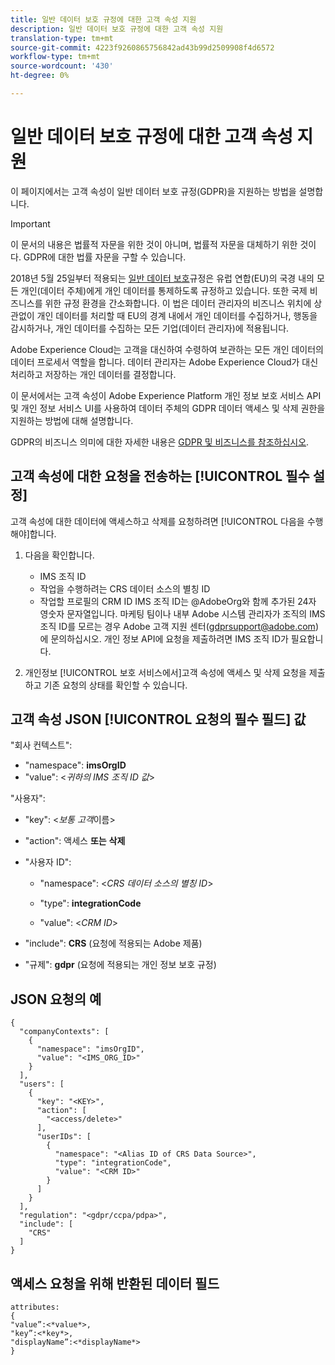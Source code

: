 ```yaml
---
title: 일반 데이터 보호 규정에 대한 고객 속성 지원
description: 일반 데이터 보호 규정에 대한 고객 속성 지원
translation-type: tm+mt
source-git-commit: 4223f9260865756842ad43b99d2509908f4d6572
workflow-type: tm+mt
source-wordcount: '430'
ht-degree: 0%

---
```



# 일반 데이터 보호 규정에 대한 고객 속성 지원

이 페이지에서는 고객 속성이 일반 데이터 보호 규정(GDPR)을 지원하는 방법을 설명합니다.

>[!IMPORTANT]
>
>이 문서의 내용은 법률적 자문을 위한 것이 아니며, 법률적 자문을 대체하기 위한 것이다. GDPR에 대한 법률 자문을 구할 수 있습니다.

2018년 5월 25일부터 적용되는 [일반 데이터 보호](https://www.adobe.com/privacy/general-data-protection-regulation/what-is-gdpr.html)규정은 유럽 연합(EU)의 국경 내의 모든 개인(데이터 주체)에게 개인 데이터를 통제하도록 규정하고 있습니다. 또한 국제 비즈니스를 위한 규정 환경을 간소화합니다. 이 법은 데이터 관리자의 비즈니스 위치에 상관없이 개인 데이터를 처리할 때 EU의 경계 내에서 개인 데이터를 수집하거나, 행동을 감시하거나, 개인 데이터를 수집하는 모든 기업(데이터 관리자)에 적용됩니다.

Adobe Experience Cloud는 고객을 대신하여 수령하여 보관하는 모든 개인 데이터의 데이터 프로세서 역할을 합니다. 데이터 관리자는 Adobe Experience Cloud가 대신 처리하고 저장하는 개인 데이터를 결정합니다.

이 문서에서는  고객 속성이 Adobe Experience Platform 개인 정보 보호 서비스 API 및 개인 정보 서비스 UI를 사용하여 데이터 주체의 GDPR 데이터 액세스 및 삭제 권한을 지원하는 방법에 대해 설명합니다.

GDPR의 비즈니스 의미에 대한 자세한 내용은 [GDPR 및 비즈니스를 참조하십시오](https://www.adobe.com/kr/privacy/general-data-protection-regulation.html).

## 고객 속성에 대한 요청을 전송하는 [!UICONTROL 필수 설정]

고객 속성에 대한 데이터에 액세스하고 삭제를 요청하려면 [!UICONTROL 다음을 수행해야]합니다.

1. 다음을 확인합니다.

   * IMS 조직 ID
   * 작업을 수행하려는 CRS 데이터 소스의 별칭 ID
   * 작업할 프로필의 CRM ID
   IMS 조직 ID는 @AdobeOrg와 함께 추가된 24자 영숫자 문자열입니다. 마케팅 팀이나 내부 Adobe 시스템 관리자가 조직의 IMS 조직 ID를 모르는 경우 Adobe 고객 지원 센터(gdprsupport@adobe.com)에 문의하십시오. 개인 정보 API에 요청을 제출하려면 IMS 조직 ID가 필요합니다.

1. 개인정보 [!UICONTROL 보호 서비스에서]고객 속성에 액세스 및 삭제 요청을 제출하고 기존 요청의 상태를 확인할 수 있습니다.

## 고객 속성 JSON [!UICONTROL 요청의 필수 필드] 값

&quot;회사 컨텍스트&quot;:

* &quot;namespace&quot;: **imsOrgID**
* &quot;value&quot;: &lt;*귀하의 IMS 조직 ID 값*>

&quot;사용자&quot;:

* &quot;key&quot;: &lt;*보통 고객*&#x200B;이름>

* &quot;action&quot;: 액세스 **또는** **삭제**

* &quot;사용자 ID&quot;:

   * &quot;namespace&quot;: &lt;*CRS 데이터 소스의 별칭 ID*>

   * &quot;type&quot;: **integrationCode**

   * &quot;value&quot;: &lt;*CRM ID*>

* &quot;include&quot;: **CRS** (요청에 적용되는 Adobe 제품)

* &quot;규제&quot;: **gdpr** (요청에 적용되는 개인 정보 보호 규정)

## JSON 요청의 예

```
{
  "companyContexts": [
    {
      "namespace": "imsOrgID",
      "value": "<IMS_ORG_ID>"
    }
  ],
  "users": [
    {
      "key": "<KEY>",
      "action": [
        "<access/delete>"
      ],
      "userIDs": [
        {
          "namespace": "<Alias ID of CRS Data Source>",
          "type": "integrationCode",
          "value": "<CRM ID>"
        }
      ]
    }
  ],
  "regulation": "<gdpr/ccpa/pdpa>",
  "include": [
    "CRS"
  ]
}
```

## 액세스 요청을 위해 반환된 데이터 필드

```
attributes:
{
"value”:<*value*>,
"key”:<*key*>,
"displayName”:<*displayName*>
}
```
